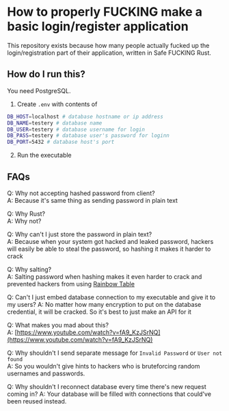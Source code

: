 # How to properly FUCKING make a basic login/register application

This repository exists because how many people actually fucked up the login/registration part of their application, written in Safe FUCKING Rust.  

## How do I run this?

You need PostgreSQL.  

1. Create `.env` with contents of

```sh
DB_HOST=localhost # database hostname or ip address
DB_NAME=testery # database name
DB_USER=testery # database username for login
DB_PASS=testery # database user's password for loginn
DB_PORT=5432 # database host's port
```

2. Run the executable

## FAQs

Q: Why not accepting hashed password from client?  
A: Because it's same thing as sending password in plain text  
  
Q: Why Rust?  
A: Why not?  
  
Q: Why can't I just store the password in plain text?  
A: Because when your system got hacked and leaked password, hackers will easily be able to steal the password, so hashing it makes it harder to crack  
  
Q: Why salting?  
A: Salting password when hashing makes it even harder to crack and prevented hackers from using [Rainbow Table](https://en.wikipedia.org/wiki/Rainbow_table)  
  
Q: Can't I just embed database connection to my executable and give it to my users?
A: No matter how many encryption to put on the database credential, it will be cracked. So it's best to just make an API for it
  
Q: What makes you mad about this?  
A: [https://www.youtube.com/watch?v=fA9_KzJSrNQ](https://www.youtube.com/watch?v=fA9_KzJSrNQ)  
  
Q: Why shouldn't I send separate message for `Invalid Password` or `User not found`  
A: So you wouldn't give hints to hackers who is bruteforcing random usernames and passwords.
  
Q: Why shouldn't I reconnect database every time there's new request coming in?
A: Your database will be filled with connections that could've been reused instead.
